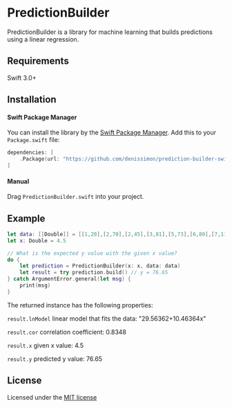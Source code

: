 PredictionBuilder
=================

PredictionBuilder is a library for machine learning that builds predictions using a linear regression.

Requirements
------------

Swift 3.0+

Installation
------------

#### Swift Package Manager

You can install the library by the [Swift Package Manager](https://swift.org/package-manager). Add this to your `Package.swift` file:

```swift
dependencies: [
    .Package(url: "https://github.com/denissimon/prediction-builder-swift.git", majorVersion: 1)
]
```

#### Manual

Drag `PredictionBuilder.swift` into your project.

Example
-------

```swift
let data: [[Double]] = [[1,20],[2,70],[2,45],[3,81],[5,73],[6,80],[7,110]]
let x: Double = 4.5

// What is the expected y value with the given x value?
do {
    let prediction = PredictionBuilder(x: x, data: data)
    let result = try prediction.build() // y = 76.65
} catch ArgumentError.general(let msg) {
    print(msg)
}
```

The returned instance has the following properties:

`result.lnModel` linear model that fits the data: "29.56362+10.46364x"

`result.cor` correlation coefficient: 0.8348

`result.x` given x value: 4.5

`result.y` predicted y value: 76.65

License
-------

Licensed under the [MIT license](https://github.com/denissimon/prediction-builder-swift/blob/master/LICENSE)
